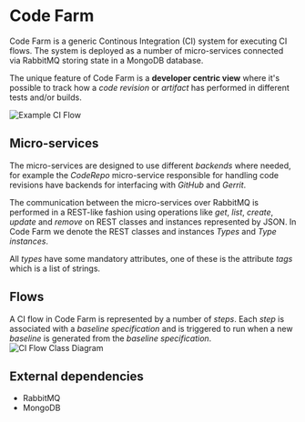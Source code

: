 # Code Farm

Code Farm is a generic Continous Integration (CI) system for executing CI flows.
The system is deployed as a number of micro-services connected via RabbitMQ
storing state in a MongoDB database.

The unique feature of Code Farm is a **developer centric view** where it's possible to
track how a *code revision* or *artifact* has performed in different tests and/or builds.

![Example CI Flow](https://g.gravizo.com/source/svg/g_ci_flow_ex1?https%3A%2F%2Fraw.githubusercontent.com%2FCombitech%2Fcodefarm%2Freadme_1%2FREADME.md)
<!--
g_ci_flow_ex1
digraph G {
  rankdir="LR";
  node [ shape="rect" ];
  Revision -> "Commit Gate"
  "Commit Gate" -> Test
  "Commit Gate" -> Build
}
g_ci_flow_ex1
-->


## Micro-services
The micro-services are designed to use different *backends* where needed, for example
the *CodeRepo* micro-service responsible for handling code revisions have
backends for interfacing with *GitHub* and *Gerrit*.

The communication between the micro-services over RabbitMQ is performed in a REST-like
fashion using operations like *get*, *list*, *create*, *update* and *remove* on
REST classes and instances represented by JSON.
In Code Farm we denote the REST classes and instances *Types* and *Type instances*.

All *types* have some mandatory attributes, one of these is the attribute *tags* which is a list of strings.

## Flows
A CI flow in Code Farm is represented by a number of *steps*. Each *step* is associated with a *baseline specification*
and is triggered to run when a new *baseline* is generated from the *baseline specification*.
![CI Flow Class Diagram](https://g.gravizo.com/source/svg/cd_flow?https%3A%2F%2Fraw.githubusercontent.com%2FCombitech%2Fcodefarm%2Freadme_1%2FREADME.md)
<!--
cd_flow
@startuml
hide empty methods
hide empty fields
hide circle
class Step <<Type>>
class Flow <<Type>>
class Baseline <<Type>>
class Specification <<Type>>
class Collector {
  name : String
  collectType : String
  criteria : String
  limit : Number
  latest : Boolean
}

Step -.-> Specification
Step -.-> Flow
Baseline . Specification

Specification *-- Collector : collectors
@enduml
cd_flow
-->

## External dependencies
* RabbitMQ
* MongoDB
